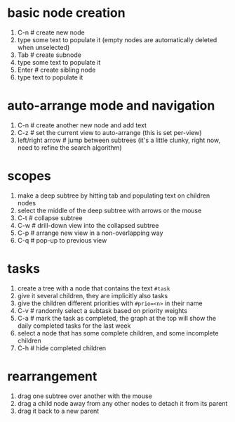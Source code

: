 # basic node creation
1. C-n # create new node
1. type some text to populate it (empty nodes are automatically deleted when unselected)
1. Tab # create subnode
1. type some text to populate it
1. Enter # create sibling node
1. type text to populate it

# auto-arrange mode and navigation
1. C-n # create another new node and add text
1. C-z # set the current view to auto-arrange (this is set per-view)
1. left/right arrow # jump between subtrees (it's a little clunky, right now, need to refine the search algorithm)

# scopes
1. make a deep subtree by hitting tab and populating text on children nodes
1. select the middle of the deep subtree with arrows or the mouse
1. C-t # collapse subtree
1. C-w # drill-down view into the collapsed subtree
1. C-p # arrange new view in a non-overlapping way
1. C-q # pop-up to previous view

# tasks
1. create a tree with a node that contains the text `#task`
1. give it several children, they are implicitly also tasks
1. give the children different priorities with `#prio=<n>` in their name
1. C-v # randomly select a subtask based on priority weights
1. C-a # mark the task as completed, the graph at the top will show the daily completed tasks for the last week
1. select a node that has some complete children, and some incomplete children
1. C-h # hide completed children

# rearrangement
1. drag one subtree over another with the mouse
1. drag a child node away from any other nodes to detach it from its parent
1. drag it back to a new parent
